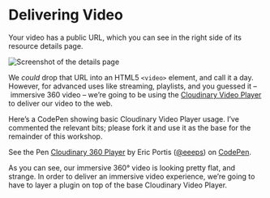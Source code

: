# Delivering Video

Your video has a public URL, which you can see in the right side of its resource details page.

![Screenshot of the details page](https://todo)

We *could* drop that URL into an HTML5 `<video>` element, and call it a day. However, for advanced uses like streaming, playlists, and you guessed it – immersive 360 video – we’re going to be using the [Cloudinary Video Player](https://TODO) to deliver our video to the web.

Here’s a CodePen showing basic Cloudinary Video Player usage. I’ve commented the relevant bits; please fork it and use it as the base for the remainder of this workshop.

<p data-height="313" data-theme-id="0" data-slug-hash="pawpVM" data-default-tab="js,result" data-user="eeeps" data-embed-version="2" data-pen-title="Cloudinary 360 Player" class="codepen">See the Pen <a href="https://codepen.io/eeeps/pen/pawpVM/">Cloudinary 360 Player</a> by Eric Portis (<a href="https://codepen.io/eeeps">@eeeps</a>) on <a href="https://codepen.io">CodePen</a>.</p>
<script async src="https://production-assets.codepen.io/assets/embed/ei.js"></script>

As you can see, our immersive 360° video is looking pretty flat, and strange. In order to deliver an immersive video experience, we’re going to have to layer a plugin on top of the base Cloudinary Video Player. 